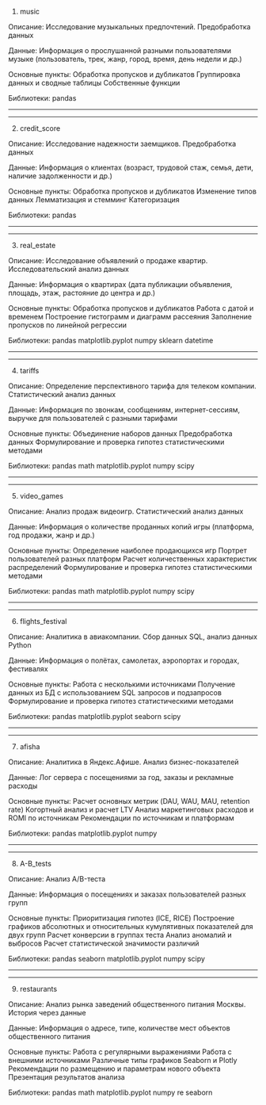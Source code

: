 

1. music

Описание: 
Исследование музыкальных предпочтений. Предобработка данных

Данные:
Информация о прослушанной разными пользователями музыке (пользователь, трек, жанр, город, время, день недели и др.)

Основные пункты:
Обработка пропусков и дубликатов
Группировка данных и сводные таблицы
Собственные функции

Библиотеки:
pandas

---
---
2. credit_score

Описание: 
Исследование надежности заемщиков. Предобработка данных

Данные:
Информация о клиентах (возраст, трудовой стаж, семья, дети, наличие задолженности и др.)

Основные пункты:
Обработка пропусков и дубликатов
Изменение типов данных
Лемматизация и стемминг
Категоризация

Библиотеки:
pandas

---
---
3. real_estate

Описание: 
Исследование объявлений о продаже квартир. Исследовательский анализ данных

Данные:
Информация о квартирах (дата публикации объявления, площадь, этаж, растояние до центра и др.)

Основные пункты:
Обработка пропусков и дубликатов
Работа с датой и временем
Построение гистограмм и диаграмм рассеяния
Заполнение пропусков по линейной регрессии

Библиотеки:
pandas
matplotlib.pyplot
numpy
sklearn
datetime

---
---
4. tariffs

Описание: 
Определение перспективного тарифа для телеком компании. Статистический анализ данных

Данные:
Информация по звонкам, сообщениям, интернет-сессиям, выручке для пользователей с разными тарифами

Основные пункты:
Объединение наборов данных
Предобработка данных
Формулирование и проверка гипотез статистическими методами

Библиотеки:
pandas
math
matplotlib.pyplot
numpy
scipy

---
---
5. video_games

Описание: 
Анализ продаж видеоигр. Статистический анализ данных

Данные:
Информация о количестве проданных копий игры (платформа, год продажи, жанр и др.)

Основные пункты:
Определение наиболее продающихся игр
Портрет пользователей разных платформ
Расчет количественных характеристик распределений
Формулирование и проверка гипотез статистическими методами

Библиотеки:
pandas
math
matplotlib.pyplot
numpy
scipy

---
---
6. flights_festival

Описание: 
Аналитика в авиакомпании. Сбор данных SQL, анализ данных Python

Данные:
Информация о полётах, самолетах, аэропортах и городах, фестивалях

Основные пункты:
Работа с несколькими источниками
Получение данных из БД с использованием SQL запросов и подзапросов
Формулирование и проверка гипотез статистическими методами

Библиотеки:
pandas
matplotlib.pyplot
seaborn
scipy

---
---
7. afisha

Описание: 
Аналитика в Яндекс.Афише. Анализ бизнес-показателей

Данные:
Лог сервера с посещениями за год, заказы и рекламные расходы

Основные пункты:
Расчет основных метрик (DAU, WAU, MAU, retention rate)
Когортный анализ и расчет LTV
Анализ маркетинговых расходов и ROMI по источникам
Рекомендации по источникам и платформам

Библиотеки:
pandas
matplotlib.pyplot
numpy

---
---
8. A-B_tests

Описание: 
Анализ A/B-теста

Данные:
Информация о посещениях и заказах пользователей разных групп

Основные пункты:
Приоритизация гипотез (ICE, RICE)
Построение графиков абсолютных и относительных кумулятивных показателей для двух групп
Расчет конверсии в группах теста
Анализ аномалий и выбросов
Расчет статистической значимости различий

Библиотеки:
pandas
seaborn
matplotlib.pyplot
numpy
scipy

---
---
9. restaurants

Описание: 
Анализ рынка заведений общественного питания Москвы. История через данные

Данные:
Информация о адресе, типе, количестве мест объектов общественного питания

Основные пункты:
Работа с регулярными выражениями
Работа с внешними источниками
Различные типы графиков Seaborn и Plotly
Рекомендации по размещению и параметрам нового объекта
Презентация результатов анализа

Библиотеки:
pandas
math
matplotlib.pyplot
numpy
re
seaborn
